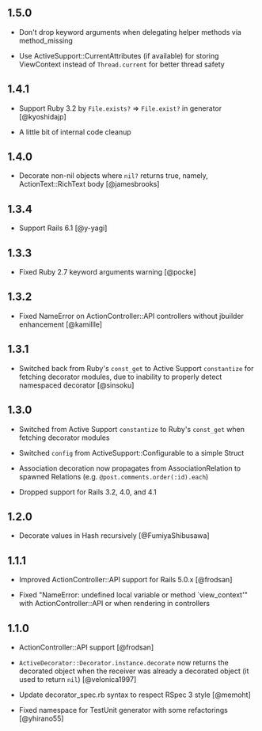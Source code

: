 ## 1.5.0

* Don't drop keyword arguments when delegating helper methods via method_missing

* Use ActiveSupport::CurrentAttributes (if available) for storing ViewContext instead of `Thread.current` for better thread safety


## 1.4.1

* Support Ruby 3.2 by `File.exists?` => `File.exist?` in generator [@kyoshidajp]

* A little bit of internal code cleanup


## 1.4.0

* Decorate non-nil objects where `nil?` returns true, namely, ActionText::RichText body [@jamesbrooks]


## 1.3.4

* Support Rails 6.1 [@y-yagi]


## 1.3.3

* Fixed Ruby 2.7 keyword arguments warning [@pocke]


## 1.3.2

* Fixed NameError on ActionController::API controllers without jbuilder enhancement [@kamillle]


## 1.3.1

* Switched back from Ruby's `const_get` to Active Support `constantize` for fetching decorator modules, due to inability to properly detect namespaced decorator [@sinsoku]


## 1.3.0

* Switched from Active Support `constantize` to Ruby's `const_get` when fetching decorator modules

* Switched `config` from ActiveSupport::Configurable to a simple Struct

* Association decoration now propagates from AssociationRelation to spawned Relations (e.g. `@post.comments.order(:id).each`)

* Dropped support for Rails 3.2, 4.0, and 4.1


## 1.2.0

* Decorate values in Hash recursively [@FumiyaShibusawa]


## 1.1.1

* Improved ActionController::API support for Rails 5.0.x [@frodsan]

* Fixed "NameError: undefined local variable or method `view_context'" with ActionController::API or when rendering in controllers


## 1.1.0

* ActionController::API support [@frodsan]

* `ActiveDecorator::Decorator.instance.decorate` now returns the decorated object when the receiver was already a decorated object (it used to return `nil`) [@velonica1997]

* Update decorator_spec.rb syntax to respect RSpec 3 style [@memoht]

* Fixed namespace for TestUnit generator with some refactorings [@yhirano55]
